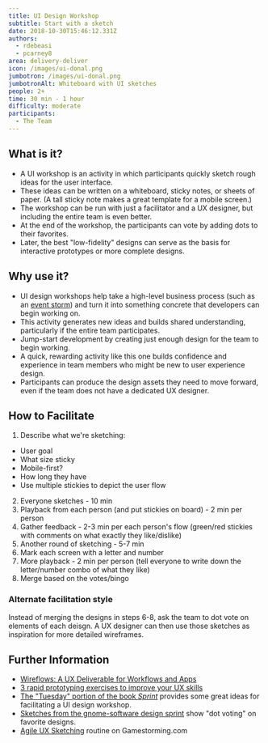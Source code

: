 ```yaml
---
title: UI Design Workshop
subtitle: Start with a sketch
date: 2018-10-30T15:46:12.331Z
authors:
  - rdebeasi
  - pcarney8
area: delivery-deliver
icon: /images/ui-donal.png
jumbotron: /images/ui-donal.png
jumbotronAlt: Whiteboard with UI sketches
people: 2+
time: 30 min - 1 hour
difficulty: moderate
participants:
  - The Team
---
```

## What is it?

* A UI workshop is an activity in which participants quickly sketch rough ideas for the user interface.
* These ideas can be written on a whiteboard, sticky notes, or sheets of paper. (A tall sticky note makes a great template for a mobile screen.)
* The workshop can be run with just a facilitator and a UX designer, but including the entire team is even better.
* At the end of the workshop, the participants can vote by adding dots to their favorites.
* Later, the best "low-fidelity" designs can serve as the basis for interactive prototypes or more complete designs.

## Why use it?

* UI design workshops help take a high-level business process (such as an [event storm](https://openpracticelibrary.com/practice/event-storming/)) and turn it into something concrete that developers can begin working on.
* This activity generates new ideas and builds shared understanding, particularly if the entire team participates.
* Jump-start development by creating just enough design for the team to begin working.
* A quick, rewarding activity like this one builds confidence and experience in team members who might be new to user experience design.
* Participants can produce the design assets they need to move forward, even if the team does not have a dedicated UX designer.

## How to Facilitate

1. Describe what we're sketching:
  - User goal
  - What size sticky
  - Mobile-first?
  - How long they have
  - Use multiple stickies to depict the user flow
2. Everyone sketches - 10 min
3. Playback from each person (and put stickies on board) - 2 min per person
4. Gather feedback - 2-3 min per each person's flow (green/red stickies with comments on what exactly they like/dislike)
5. Another round of sketching - 5-7 min
6. Mark each screen with a letter and number
7. More playback - 2 min per person (tell everyone to write down the letter/number combo of what they like)
8. Merge based on the votes/bingo

### Alternate facilitation style

Instead of merging the designs in steps 6-8, ask the team to dot vote on elements of each deisgn. A UX designer can then use those sketches as inspiration for more detailed wireframes.

## Further Information

* [Wireflows: A UX Deliverable for Workflows and Apps](https://www.nngroup.com/articles/wireflows/)
* [3 rapid prototyping exercises to improve your UX skills](https://uxdesign.cc/3-rapid-prototyping-exercises-to-improve-your-skills-in-ux-design-f2c8b2d690b3)
* [The "Tuesday" portion of the book _Sprint_](https://library.gv.com/sprint-week-tuesday-d22b30f905c3) provides some great ideas for facilitating a UI design workshop.
* [Sketches from the gnome-software design sprint](https://gitlab.gnome.org/GNOME/gnome-software/issues/451) show "dot voting" on favorite designs.
* [Agile UX Sketching](https://gamestorming.com/1269/#more-1269) routine on Gamestorming.com
